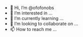 - 👋 Hi, I’m @ofofonobs
- 👀 I’m interested in ...
- 🌱 I’m currently learning ...
- 💞️ I’m looking to collaborate on ...
- 📫 How to reach me ...

<!---
ofofonobs/ofofonobs is a ✨ special ✨ repository because its `README.md` (this file) appears on your GitHub profile.
You can click the Preview link to take a look at your changes.
--->
